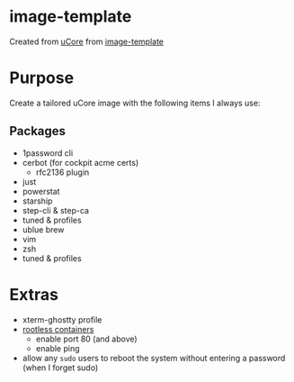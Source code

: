 # image-template

Created from [uCore](https://github.com/ublue-os/ucore?tab=readme-ov-file#installation) from [image-template](https://github.com/ublue-os/image-template)

# Purpose

Create a tailored uCore image with the following items I always use:

## Packages
* 1password cli
* cerbot (for cockpit acme certs)
  * rfc2136 plugin
* just
* powerstat
* starship
* step-cli & step-ca
* tuned & profiles
* ublue brew
* vim
* zsh
* tuned & profiles

# Extras
* xterm-ghostty profile 
* [rootless containers](https://rootlesscontaine.rs/getting-started/common/sysctl/#allowing-listening-on-tcp--udp-ports-below-1024)
  * enable port 80 (and above)
  * enable ping
* allow any `sudo` users to reboot the system without entering a password (when I forget sudo)